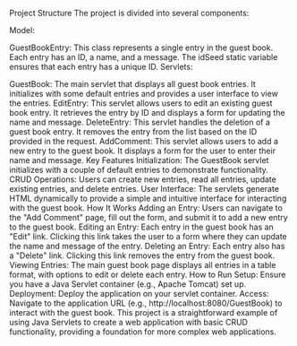 Project Structure
The project is divided into several components:

Model:

GuestBookEntry: This class represents a single entry in the guest book. Each entry has an ID, a name, and a message. The idSeed static variable ensures that each entry has a unique ID.
Servlets:

GuestBook: The main servlet that displays all guest book entries. It initializes with some default entries and provides a user interface to view the entries.
EditEntry: This servlet allows users to edit an existing guest book entry. It retrieves the entry by ID and displays a form for updating the name and message.
DeleteEntry: This servlet handles the deletion of a guest book entry. It removes the entry from the list based on the ID provided in the request.
AddComment: This servlet allows users to add a new entry to the guest book. It displays a form for the user to enter their name and message.
Key Features
Initialization: The GuestBook servlet initializes with a couple of default entries to demonstrate functionality.
CRUD Operations: Users can create new entries, read all entries, update existing entries, and delete entries.
User Interface: The servlets generate HTML dynamically to provide a simple and intuitive interface for interacting with the guest book.
How It Works
Adding an Entry: Users can navigate to the "Add Comment" page, fill out the form, and submit it to add a new entry to the guest book.
Editing an Entry: Each entry in the guest book has an "Edit" link. Clicking this link takes the user to a form where they can update the name and message of the entry.
Deleting an Entry: Each entry also has a "Delete" link. Clicking this link removes the entry from the guest book.
Viewing Entries: The main guest book page displays all entries in a table format, with options to edit or delete each entry.
How to Run
Setup: Ensure you have a Java Servlet container (e.g., Apache Tomcat) set up.
Deployment: Deploy the application on your servlet container.
Access: Navigate to the application URL (e.g., http://localhost:8080/GuestBook) to interact with the guest book.
This project is a straightforward example of using Java Servlets to create a web application with basic CRUD functionality, providing a foundation for more complex web applications.
